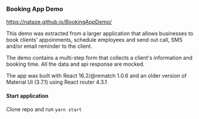 ### Booking App Demo

https://nataze.github.io/BookingAppDemo/

This demo was extracted from a larger application that allows businesses to book clients' appoinments, schedule employees and send out call, SMS and/or email reminder to the client.

The demo contains a multi-step form that collects a client's information and booking time. All the data and api response are mocked.

The app was built with React 16.2/@rematch 1.0.6 and an older version of Material UI (3.7.1) using React router 4.3.1

#### Start application

Clone repo and run
`yarn start`
